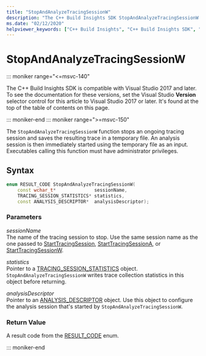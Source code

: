 ```yaml
---
title: "StopAndAnalyzeTracingSessionW"
description: "The C++ Build Insights SDK StopAndAnalyzeTracingSessionW function reference."
ms.date: "02/12/2020"
helpviewer_keywords: ["C++ Build Insights", "C++ Build Insights SDK", "StopAndAnalyzeTracingSessionW", "throughput analysis", "build time analysis", "vcperf.exe"]
---
```

# StopAndAnalyzeTracingSessionW

::: moniker range="<=msvc-140"

The C++ Build Insights SDK is compatible with Visual Studio 2017 and later. To see the documentation for these versions, set the Visual Studio **Version** selector control for this article to Visual Studio 2017 or later. It's found at the top of the table of contents on this page.

::: moniker-end
::: moniker range=">=msvc-150"

The `StopAndAnalyzeTracingSessionW` function stops an ongoing tracing session and saves the resulting trace in a temporary file. An analysis session is then immediately started using the temporary file as an input. Executables calling this function must have administrator privileges.

## Syntax

```cpp
enum RESULT_CODE StopAndAnalyzeTracingSessionW(
    const wchar_t*              sessionName,
    TRACING_SESSION_STATISTICS* statistics,
    const ANALYSIS_DESCRIPTOR*  analysisDescriptor);
```

### Parameters

*sessionName*\
The name of the tracing session to stop. Use the same session name as the one passed to [StartTracingSession](start-tracing-session.md), [StartTracingSessionA](start-tracing-session-a.md), or [StartTracingSessionW](start-tracing-session-w.md).

*statistics*\
Pointer to a [TRACING_SESSION_STATISTICS](../other-types/tracing-session-statistics-struct.md) object. `StopAndAnalyzeTracingSessionW` writes trace collection statistics in this object before returning.

*analysisDescriptor*\
Pointer to an [ANALYSIS_DESCRIPTOR](../other-types/analysis-descriptor-struct.md) object. Use this object to configure the analysis session that's started by `StopAndAnalyzeTracingSessionW`.

### Return Value

A result code from the [RESULT_CODE](../other-types/result-code-enum.md) enum.

::: moniker-end

